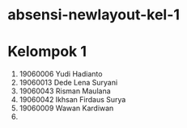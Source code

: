 # absensi-newlayout-kel-1

# Kelompok 1

1. 19060006	Yudi Hadianto
2. 19060013	Dede Lena Suryani
3. 19060043	Risman Maulana
4. 19060042	Ikhsan Firdaus Surya
5. 19060009	Wawan Kardiwan
6. 